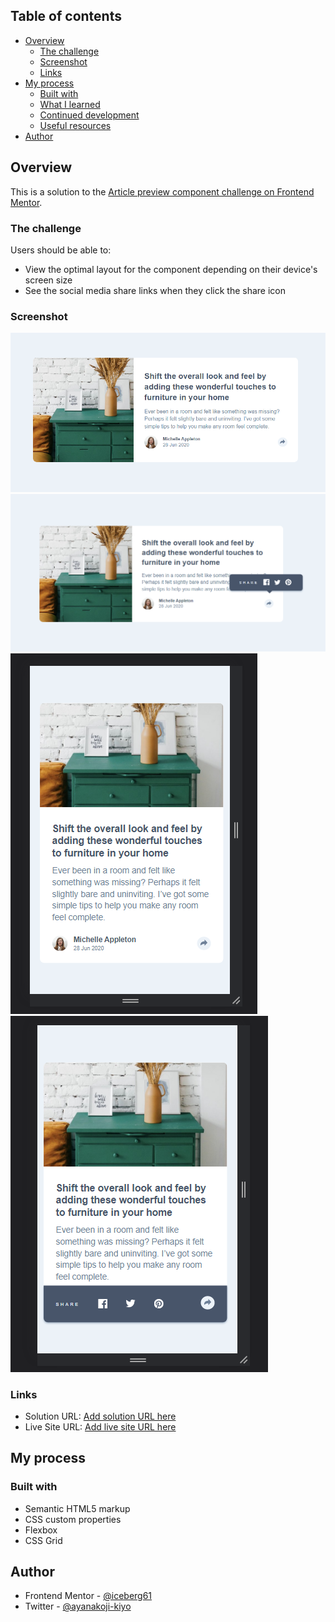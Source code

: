 ## Table of contents

- [Overview](#overview)
  - [The challenge](#the-challenge)
  - [Screenshot](#screenshot)
  - [Links](#links)
- [My process](#my-process)
  - [Built with](#built-with)
  - [What I learned](#what-i-learned)
  - [Continued development](#continued-development)
  - [Useful resources](#useful-resources)
- [Author](#author)

## Overview
This is a solution to the [Article preview component challenge on Frontend Mentor](https://www.frontendmentor.io/challenges/article-preview-component-dYBN_pYFT). 
### The challenge

Users should be able to:

- View the optimal layout for the component depending on their device's screen size
- See the social media share links when they click the share icon

### Screenshot

![](./screenshot/a.png)
![](./screenshot/b.png)
![](./screenshot/c.png)
![](./screenshot/d.png)



### Links

- Solution URL: [Add solution URL here](https://www.frontendmentor.io/solutions/articlepreviewcomponent-vgA1uD68si)
- Live Site URL: [Add live site URL here](https://iceberg61.github.io/article-preview-component-master/)

## My process

### Built with

- Semantic HTML5 markup
- CSS custom properties
- Flexbox
- CSS Grid

## Author

- Frontend Mentor - [@iceberg61](https://www.frontendmentor.io/profile/iceberg61)
- Twitter - [@ayanakoji-kiyo](https://www.twitter.com/ayanakoji-kiyo)
